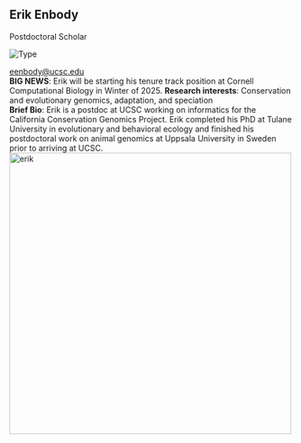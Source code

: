 ## Erik Enbody  
Postdoctoral Scholar  

![Type](https://img.shields.io/badge/FileType-.fastq-orange)

eenbody@ucsc.edu   
**BIG NEWS**: Erik will be starting his tenure track position at Cornell Computational Biology in Winter of 2025. 
**Research interests**: Conservation and evolutionary genomics, adaptation, and speciation    
**Brief Bio**: Erik is a postdoc at UCSC working on informatics for the California Conservation Genomics Project. Erik completed his PhD at Tulane University in evolutionary and behavioral ecology and finished his postdoctoral work on animal genomics at Uppsala University in Sweden prior to arriving at UCSC.  
<img src='erik.png' alt='erik' width='500'/>
